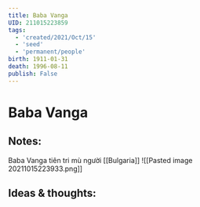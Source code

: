 ```yaml
---
title: Baba Vanga
UID: 211015223859
tags:
  - 'created/2021/Oct/15'
  - 'seed'
  - 'permanent/people'
birth: 1911-01-31
death: 1996-08-11
publish: False
---
```

# Baba Vanga

## Notes:
Baba Vanga tiên tri mù người [[Bulgaria]]
![[Pasted image 20211015223933.png]]

## Ideas & thoughts:
